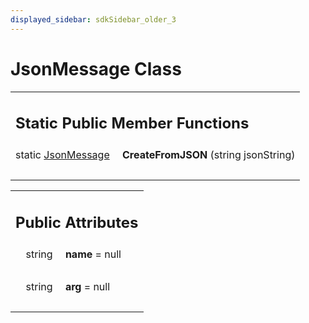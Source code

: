 ```yaml
---
displayed_sidebar: sdkSidebar_older_3
---
```

# JsonMessage Class 

<div class="contents"><table class="memberdecls"><tr class="heading"><td colspan="2"><h2 class="groupheader"><a id="pub-static-methods" name="pub-static-methods"></a> Static Public Member Functions</h2></td></tr><tr class="memitem:a0a4876640181baed34dee6ad356350b6"><td class="memItemLeft" align="right" valign="top"><a id="a0a4876640181baed34dee6ad356350b6" name="a0a4876640181baed34dee6ad356350b6"></a> static <a class="el" href="class_b_f_g_s_d_k_1_1_json_message.html">JsonMessage</a>&#160;</td><td class="memItemRight" valign="bottom"><b>CreateFromJSON</b> (string jsonString)</td></tr><tr class="separator:a0a4876640181baed34dee6ad356350b6"><td class="memSeparator" colspan="2">&#160;</td></tr></table><table class="memberdecls"><tr class="heading"><td colspan="2"><h2 class="groupheader"><a id="pub-attribs" name="pub-attribs"></a> Public Attributes</h2></td></tr><tr class="memitem:aa7b26c7508ce5de2561e3facd59df7bb"><td class="memItemLeft" align="right" valign="top"><a id="aa7b26c7508ce5de2561e3facd59df7bb" name="aa7b26c7508ce5de2561e3facd59df7bb"></a> string&#160;</td><td class="memItemRight" valign="bottom"><b>name</b> = null</td></tr><tr class="separator:aa7b26c7508ce5de2561e3facd59df7bb"><td class="memSeparator" colspan="2">&#160;</td></tr><tr class="memitem:aeeca2f3c7ed44e3fd634d0b432a2d255"><td class="memItemLeft" align="right" valign="top"><a id="aeeca2f3c7ed44e3fd634d0b432a2d255" name="aeeca2f3c7ed44e3fd634d0b432a2d255"></a> string&#160;</td><td class="memItemRight" valign="bottom"><b>arg</b> = null</td></tr><tr class="separator:aeeca2f3c7ed44e3fd634d0b432a2d255"><td class="memSeparator" colspan="2">&#160;</td></tr></table></div> 

